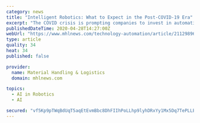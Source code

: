 ```yaml
---
category: news
title: "Intelligent Robotics: What to Expect in the Post-COVID-19 Era"
excerpt: "The COVID crisis is prompting companies to invest in automation and robotics to better manage operations, despite facing revenue declines resulting from the pandemic."
publishedDateTime: 2020-04-28T14:27:00Z
webUrl: "https://www.mhlnews.com/technology-automation/article/21129896/intelligent-robotics-what-to-expect-in-the-postcovid19-era"
type: article
quality: 34
heat: 34
published: false

provider:
  name: Material Handling & Logistics
  domain: mhlnews.com

topics:
  - AI in Robotics
  - AI

secured: "vf5Kp9pTWqBdUqT5aqEtEvmBbc8DhFIIhPoLLhp9lyhDRxYy1Mx5Dq7TePLLELY6HIftubwkFalyBKx84xDAFyoCR2+p9GqcF2J02z/1s64ws9EeGgCvpdNcYQ3wbUuFMepZVsZKjDiOp8dlZmNR8VQyg+z/hkVENuaDoY+1CEuBur4hwil7tnCBfjzU39bMFo578w983smbarMKG+B9hS/SXJB5ijMBV52Xuprnini31wLV6uztH17NV1KmhoffA1WFoc85LAy+X+5PTkxf8DROTBdV3ALtHS98pej209p623eLD8RMbmAfwtIaghH2QZ3KVHa6dUrnBo3oSBHJLSgPI8TkYMpDlF5vEOE9waT5daJHw1f3Yd3psGAsOfynf0Ko6j5cPz7NxhqdU2ZQIRyENjjZep0ZWoC6zPl8lh91iB93itFneXUbduaVuwEehcZvg6DuXiHUW5LWLZaT0uumcQMkC2UDhSMfpUTRQyE=;unlmlo2X3TCzTL6PvYWG7w=="
---
```


